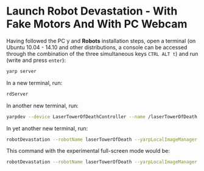 # Launch Robot Devastation - With Fake Motors And With PC Webcam

Having followed the PC y and **Robots** installation steps, open a terminal \(on Ubuntu 10.04 - 14.10 and other distributions, a console can be accessed through the combination of the three simultaneous keys `CTRL ALT t`\) and run \(write and press `enter`\):

```bash
yarp server
```

In a new terminal, run:

```bash
rdServer
```

In another new terminal, run:

```bash
yarpdev --device LaserTowerOfDeathController --name /laserTowerOfDeath
```

In yet another new terminal, run:

```bash
robotDevastation --robotName laserTowerOfDeath --yarpLocalImageManager
```

This command with the experimental full-screen mode would be:

```bash
robotDevastation --robotName laserTowerOfDeath --yarpLocalImageManager --fullscreen
```



